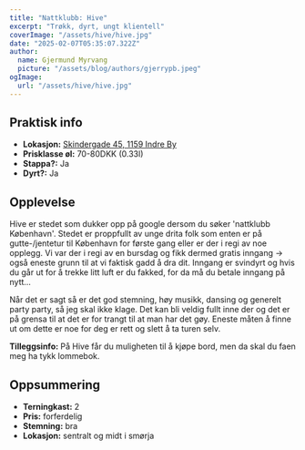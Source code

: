 ```yaml
---
title: "Nattklubb: Hive"
excerpt: "Trøkk, dyrt, ungt klientell"
coverImage: "/assets/hive/hive.jpg"
date: "2025-02-07T05:35:07.322Z"
author:
  name: Gjermund Myrvang
  picture: "/assets/blog/authors/gjerrypb.jpeg"
ogImage:
  url: "/assets/hive/hive.jpg"
---
```


## Praktisk info

- **Lokasjon:** [Skindergade 45, 1159 Indre By](https://www.google.com/maps/place//data=!4m2!3m1!1s0x46525311b4029e21:0xa46cf010bab9c1f6?sa=X&ved=1t:8290&ictx=111)
- **Prisklasse øl:** 70-80DKK (0.33l)
- **Stappa?:** Ja
- **Dyrt?:** Ja

## Opplevelse

Hive er stedet som dukker opp på google dersom du søker 'nattklubb København'. Stedet er proppfullt av unge drita folk som enten er på gutte-/jentetur til København for første gang eller er der i regi av noe opplegg. Vi var der i regi av en bursdag og fikk dermed gratis inngang -> også eneste grunn til at vi faktisk gadd å dra dit. Inngang er svindyrt og hvis du går ut for å trekke litt luft er du fakked, for da må du betale inngang på nytt...

Når det er sagt så er det god stemning, høy musikk, dansing og generelt party party, så jeg skal ikke klage. Det kan bli veldig fullt inne der og det er på grensa til at det er for trangt til at man har det gøy. Eneste måten å finne ut om dette er noe for deg er rett og slett å ta turen selv.

**Tilleggsinfo:** På Hive får du muligheten til å kjøpe bord, men da skal du faen meg ha tykk lommebok.


## Oppsummering

- **Terningkast:** 2 
- **Pris:** forferdelig
- **Stemning:** bra
- **Lokasjon:** sentralt og midt i smørja
